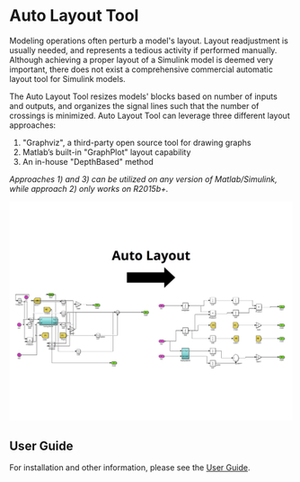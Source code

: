 # Auto Layout Tool

Modeling operations often perturb a model's layout. Layout readjustment is usually needed, and represents a tedious activity if performed manually. Although achieving a proper layout of a Simulink model is deemed very important, there does not exist a comprehensive commercial automatic layout tool for Simulink models.

The Auto Layout Tool resizes models' blocks based on number of inputs and outputs, and organizes the signal lines such that the number of crossings is minimized. Auto Layout Tool can leverage three different layout approaches:

1. "Graphviz", a third-party open source tool for drawing graphs
1. Matlab’s built-in "GraphPlot" layout capability
1. An in-house "DepthBased" method

*Approaches 1) and 3) can be utilized on any version of Matlab/Simulink, while approach 2) only works on R2015b+.*

<img src="imgs/AutoLayout_Cover.png" width="650">

## User Guide
For installation and other information, please see the [User Guide](doc/AutoLayout_UserGuide.pdf).
